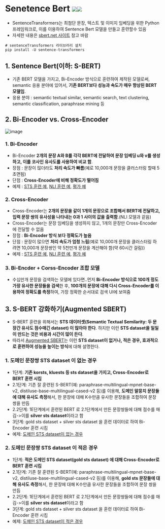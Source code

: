# Senetence Bert <img src="https://img.shields.io/badge/Pytorch-EE4C2C?style=flat-square&logo=Pytorch&logoColor=white"/><img src="https://img.shields.io/badge/Python-3766AB?style=flat-square&logo=Python&logoColor=white"/></a>
- SentenceTransformers는 최첨단 문장, 텍스트 및 이미지 임베딩을 위한 Python 프레임워크로, 이를 이용하여 Sentence Bert 모델을 만들고 훈련할수 있음
- 자세한 내용은 [sbert.net 사이트](https://www.sbert.net/) 참고 바람
 ```
# sentenceTransformers 라이브러리 설치
pip install -U sentence-transformers
```
## 1. Sentence Bert(이하: S-BERT)
- 기존  BERT 모델을 가지고, Bi-Encoder 방식으로 훈련하여 제작된 모델로써,  semantic 응용 분야에 있어서, **기존 BERT보다 성능과 속도가 매우 향상된 BERT 모델임**.
- 응용 분야 : semantic textual similar, semantic search,  text clustering, semantic classification, paraphrase mining 등


## 2. Bi-Encoder vs. Cross-Encoder
![image](https://user-images.githubusercontent.com/93692701/164613754-d475f55a-b2b6-4ce2-bc93-50d30e29b392.png)

### 1. Bi-Encoder
- Bi-Encoder **2개의 문장 A와 B를 각각 BERT에 전달하여 문장 임베딩 u와 v를 생성하고, 이를 코사인 유사도를 사용하여 비교 함**.
- 장점 : 문장이 많더라도 **처리 속도가 빠름**(예로 10,000개 문장을 클러스터링 할때 5초면됨)
- 단점 : **Cross-Encoder에 비해 정확도가 떨어짐**
- 예제 : [STS 훈련 예](https://github.com/kobongsoo/BERT/blob/master/sbert/sentece-bert-sts.ipynb), [NLI 훈련 예](https://github.com/kobongsoo/BERT/blob/master/sbert/sentence-bert-nli.ipynb), [평가 예](https://github.com/kobongsoo/BERT/blob/master/sbert/sbert-test.ipynb)

### 2. Cross-Encoder
- Cross-Encoder는 **2개의 문장을 같이 1개의 문장으로 조합해서 BERT에 전달하고, 입력 문장 쌍의 유사성을 나타내는 0과 1 사이의 값을 출력함**.(NLI 모델과 같음)
- Cross-Encoder는 문장 임베딩을 생성하지 않고, 1개의 문장만 Cross-Encoder에 전달할 수 없음
- 장점 : **Bi-Encoder 방식 보다 정확도가 높음**
- 단점 : 문장이 많으면 **처리 속도가 엄청 느림**(예로 10,000개 문장을 클러스터링 하려면 10,000개 문장쌍인 약 5천만개 문장을 계산해야 함(약 60시간 걸림))
- 예제 : [STS 훈련 예](https://github.com/kobongsoo/BERT/blob/master/sbert/cross-encoder/sbert-corossencoder-train-sts.ipynb), [NLI 훈련 예](https://github.com/kobongsoo/BERT/blob/master/sbert/cross-encoder/sbert-corossencoder-train-sts.ipynb), [평가 예](https://github.com/kobongsoo/BERT/blob/master/sbert/cross-encoder/sbert-crossencoder-test.ipynb)

### 3. Bi-Encder + Corss-Encoder 조합 모델
- 수십만개 문장을 검색하는 모델에 있다면..먼저 **Bi-Encoder 방식으로 100개 정도 가장 유사한 문장들을 검색**한 후, **100개의 문장에 대해 다시 Cross-Encoder를 이용하여 정확도를 측정**하여, 가장 정확한 순서대로 검색 UI에 보여줌



## 3. S-BERT 강화하기(Augmented SBERT)
- S-BERT 훈련을 위해서는 **STS 데이터셋(Semantic Textual Semilarity: 두 문장간 유사도 점수매긴 dataset) 이 많아야 한다**. 하지만 이런 **STS dataset을 일일이 만드는 것은 비용과 시간이 많이 든다**.
- 따라서 [Augmented SBERT](https://towardsdatascience.com/advance-nlp-model-via-transferring-knowledge-from-cross-encoders-to-bi-encoders-3e0fc564f554)는 이런 **STS dataset이 없거나, 적은 경우, 효과적으로 훈련하여 성능을 높이는 방식**에 대해 설명한다.

### 1. 도메인 문장쌍 STS dataset 이 없는 경우
- 1단계: **기존 korsts, kluests 등 sts dataset을 가지고,  Cross-Encoder로 BERT 훈련 시킴**
- 2.1단계: 기존 잘 훈련된 S-BERT(예: paraphrase-multilingual-mpnet-base-v2, distiluse-base-multilingual-cased-v2 등)를 이용해, **도메인 말뭉치 문장들에 대해 유사도 측정**해서, 한 문장에 대해 K수만큼 유사한 문장들을 조합하여 문장 쌍을 만듬
- 2.2단계: 1E단계에서 훈련된 BERT 로 2.1단계에서 만든 문장쌍들에 대해 점수를 매김->이를 **silver sts dataset**이라고 함
- 3단계: gold sts dataset + silver sts dataset 을 훈련 데이터로 하여 Bi-Encoder 훈련 시킴
- 예제: [도메인 STS dataset이 없는 경우](https://github.com/kobongsoo/BERT/blob/master/sbert/Augmented/sbert-no-dataset.ipynb)

### 2. 도메인 문장쌍 STS dataset 이 적은 경우
- 1단계: **적은 도메인 STS dataset(gold sts dataset) 에 대해 Cross-Encoder로 BERT 훈련 시킴**
- 2.1단계: 기존 잘 훈련된 S-BERT(예: paraphrase-multilingual-mpnet-base-v2, distiluse-base-multilingual-cased-v2 등)를 이용해, **gold sts 문장들에 대해 유사도 측정**해서, 한 문장에 대해 K수만큼 유사한 문장들을 조합하여 문장 쌍을 만듬
- 2.2단계: 1E단계에서 훈련된 BERT 로 2.1단계에서 만든 문장쌍들에 대해 점수를 매김->이를 **silver sts dataset**이라고 함
- 3단계: gold sts dataset + silver sts dataset 을 훈련 데이터로 하여 Bi-Encoder 훈련 시킴
- 예제: [도메인 STS dataset이 적은 경우](https://github.com/kobongsoo/BERT/blob/master/sbert/Augmented/sbert-limited-dataset.ipynb)
